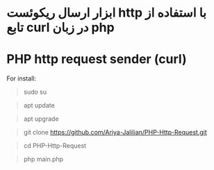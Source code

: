 # ابزار ارسال ریکوئست http با استفاده از تابع curl در زبان php
# PHP http request sender (curl)
For install:
> sudo su

> apt update

> apt upgrade

> git clone https://github.com/Ariya-Jalilian/PHP-Http-Request.git

> cd PHP-Http-Request

> php main.php
